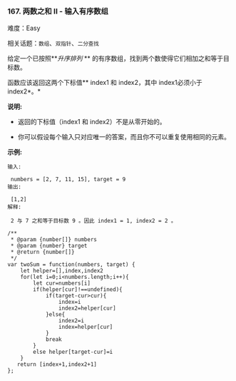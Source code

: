 ### 167. 两数之和 II - 输入有序数组

难度：Easy

相关话题：`数组`、`双指针`、`二分查找`

给定一个已按照***升序排列* ** 的有序数组，找到两个数使得它们相加之和等于目标数。



函数应该返回这两个下标值** index1 和 index2，其中 index1必须小于index2*。* 



**说明:** 




* 返回的下标值（index1 和 index2）不是从零开始的。

* 你可以假设每个输入只对应唯一的答案，而且你不可以重复使用相同的元素。





**示例:** 



```
输入:

 numbers = [2, 7, 11, 15], target = 9
输出:

 [1,2]
解释:

 2 与 7 之和等于目标数 9 。因此 index1 = 1, index2 = 2 。
```

```
/**
 * @param {number[]} numbers
 * @param {number} target
 * @return {number[]}
 */
var twoSum = function(numbers, target) {
    let helper=[],index,index2
    for(let i=0;i<numbers.length;i++){
        let cur=numbers[i]
        if(helper[cur]!==undefined){
            if(target-cur>cur){
                index=i
                index2=helper[cur]
            }else{
                index2=i
                index=helper[cur]                
            }
            break
        }
        else helper[target-cur]=i
    }
   return [index+1,index2+1]
};
```

